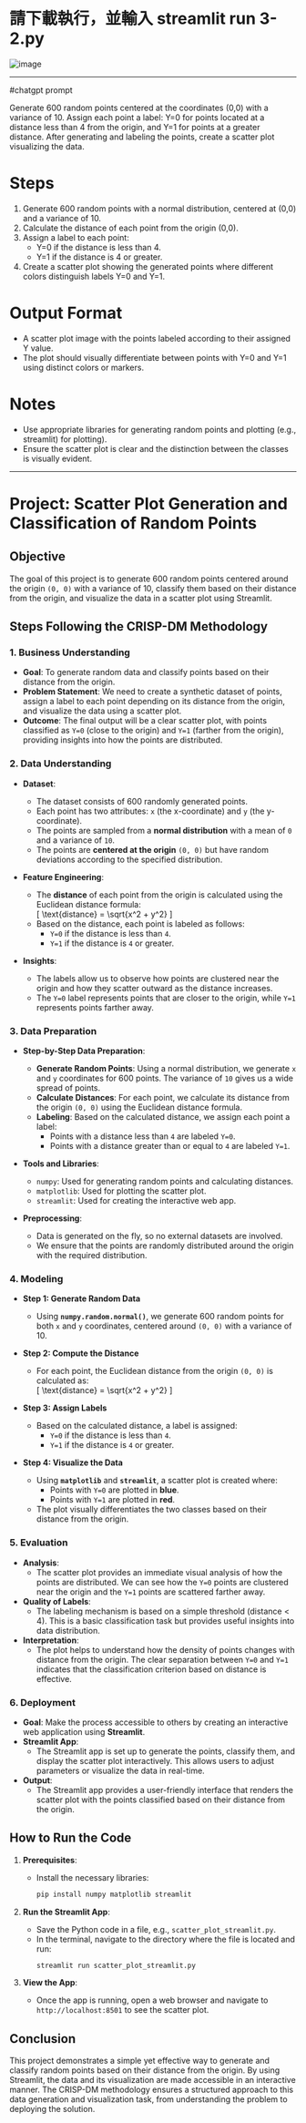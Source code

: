 # 請下載執行，並輸入 streamlit run 3-2.py 

![image](https://github.com/user-attachments/assets/b367ea4e-fdb2-4f81-a18e-9beb74894581)

---
#chatgpt prompt

Generate 600 random points centered at the coordinates (0,0) with a variance of 10. Assign each point a label: Y=0 for points located at a distance less than 4 from the origin, and Y=1 for points at a greater distance. After generating and labeling the points, create a scatter plot visualizing the data.

# Steps

1. Generate 600 random points with a normal distribution, centered at (0,0) and a variance of 10.
2. Calculate the distance of each point from the origin (0,0).
3. Assign a label to each point:
    - Y=0 if the distance is less than 4.
    - Y=1 if the distance is 4 or greater.
4. Create a scatter plot showing the generated points where different colors distinguish labels Y=0 and Y=1.

# Output Format

- A scatter plot image with the points labeled according to their assigned Y value.
- The plot should visually differentiate between points with Y=0 and Y=1 using distinct colors or markers.

# Notes

- Use appropriate libraries for generating random points and plotting (e.g.,  streamlit) for plotting). 
- Ensure the scatter plot is clear and the distinction between the classes is visually evident.


---
# Project: Scatter Plot Generation and Classification of Random Points

## Objective
The goal of this project is to generate 600 random points centered around the origin `(0, 0)` with a variance of 10, classify them based on their distance from the origin, and visualize the data in a scatter plot using Streamlit.

## Steps Following the CRISP-DM Methodology

### 1. **Business Understanding**
   - **Goal**: To generate random data and classify points based on their distance from the origin.
   - **Problem Statement**: We need to create a synthetic dataset of points, assign a label to each point depending on its distance from the origin, and visualize the data using a scatter plot.
   - **Outcome**: The final output will be a clear scatter plot, with points classified as `Y=0` (close to the origin) and `Y=1` (farther from the origin), providing insights into how the points are distributed.

### 2. **Data Understanding**
   - **Dataset**: 
     - The dataset consists of 600 randomly generated points.
     - Each point has two attributes: `x` (the x-coordinate) and `y` (the y-coordinate).
     - The points are sampled from a **normal distribution** with a mean of `0` and a variance of `10`.
     - The points are **centered at the origin** `(0, 0)` but have random deviations according to the specified distribution.

   - **Feature Engineering**: 
     - The **distance** of each point from the origin is calculated using the Euclidean distance formula:  
       \[
       \text{distance} = \sqrt{x^2 + y^2}
       \]
     - Based on the distance, each point is labeled as follows:
       - `Y=0` if the distance is less than `4`.
       - `Y=1` if the distance is `4` or greater.

   - **Insights**:
     - The labels allow us to observe how points are clustered near the origin and how they scatter outward as the distance increases.
     - The `Y=0` label represents points that are closer to the origin, while `Y=1` represents points farther away.

### 3. **Data Preparation**
   - **Step-by-Step Data Preparation**:
     - **Generate Random Points**: Using a normal distribution, we generate `x` and `y` coordinates for 600 points. The variance of `10` gives us a wide spread of points.
     - **Calculate Distances**: For each point, we calculate its distance from the origin `(0, 0)` using the Euclidean distance formula.
     - **Labeling**: Based on the calculated distance, we assign each point a label:
       - Points with a distance less than `4` are labeled `Y=0`.
       - Points with a distance greater than or equal to `4` are labeled `Y=1`.

   - **Tools and Libraries**:
     - `numpy`: Used for generating random points and calculating distances.
     - `matplotlib`: Used for plotting the scatter plot.
     - `streamlit`: Used for creating the interactive web app.

   - **Preprocessing**:
     - Data is generated on the fly, so no external datasets are involved.
     - We ensure that the points are randomly distributed around the origin with the required distribution.

### 4. **Modeling**
   - **Step 1: Generate Random Data**
     - Using **`numpy.random.normal()`**, we generate 600 random points for both `x` and `y` coordinates, centered around `(0, 0)` with a variance of 10.
   - **Step 2: Compute the Distance**
     - For each point, the Euclidean distance from the origin `(0, 0)` is calculated as:  
       \[
       \text{distance} = \sqrt{x^2 + y^2}
       \]
   - **Step 3: Assign Labels**
     - Based on the calculated distance, a label is assigned:
       - `Y=0` if the distance is less than `4`.
       - `Y=1` if the distance is `4` or greater.

   - **Step 4: Visualize the Data**
     - Using **`matplotlib`** and **`streamlit`**, a scatter plot is created where:
       - Points with `Y=0` are plotted in **blue**.
       - Points with `Y=1` are plotted in **red**.
     - The plot visually differentiates the two classes based on their distance from the origin.

### 5. **Evaluation**
   - **Analysis**:
     - The scatter plot provides an immediate visual analysis of how the points are distributed. We can see how the `Y=0` points are clustered near the origin and the `Y=1` points are scattered farther away.
   - **Quality of Labels**:
     - The labeling mechanism is based on a simple threshold (distance < 4). This is a basic classification task but provides useful insights into data distribution.
   - **Interpretation**:
     - The plot helps to understand how the density of points changes with distance from the origin. The clear separation between `Y=0` and `Y=1` indicates that the classification criterion based on distance is effective.

### 6. **Deployment**
   - **Goal**: Make the process accessible to others by creating an interactive web application using **Streamlit**.
   - **Streamlit App**:
     - The Streamlit app is set up to generate the points, classify them, and display the scatter plot interactively. This allows users to adjust parameters or visualize the data in real-time.
   - **Output**:
     - The Streamlit app provides a user-friendly interface that renders the scatter plot with the points classified based on their distance from the origin.

## How to Run the Code

1. **Prerequisites**:
   - Install the necessary libraries:
     ```bash
     pip install numpy matplotlib streamlit
     ```

2. **Run the Streamlit App**:
   - Save the Python code in a file, e.g., `scatter_plot_streamlit.py`.
   - In the terminal, navigate to the directory where the file is located and run:
     ```bash
     streamlit run scatter_plot_streamlit.py
     ```

3. **View the App**:
   - Once the app is running, open a web browser and navigate to `http://localhost:8501` to see the scatter plot.

## Conclusion
This project demonstrates a simple yet effective way to generate and classify random points based on their distance from the origin. By using Streamlit, the data and its visualization are made accessible in an interactive manner. The CRISP-DM methodology ensures a structured approach to this data generation and visualization task, from understanding the problem to deploying the solution.



